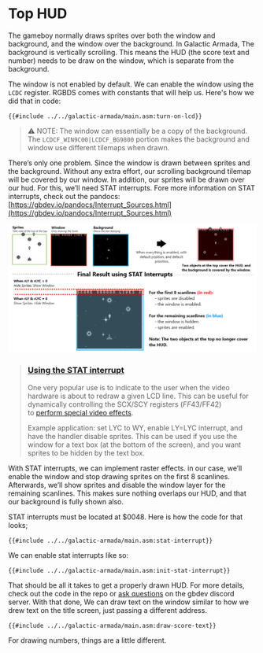 # Top HUD

The gameboy normally draws sprites over both the window and background, and the window over the background. In Galactic Armada, The background is vertically scrolling. This means the HUD (the score text and number) needs to be draw on the window, which is separate from the background. 

The window is not enabled by default. We can enable the window using the `LCDC` register. RGBDS comes with constants that will help us. Here's how we did that in code:

```rgbasm,linenos,start={{#line_no_of "" ../../galactic-armada/main.asm:turn-on-lcd}}
{{#include ../../galactic-armada/main.asm:turn-on-lcd}}
```

> ⚠️ NOTE: The window can essentially be a copy of the background. The `LCDCF_WIN9C00|LCDCF_BG9800` portion makes the background and window use different tilemaps when drawn.

There’s only one problem. Since the window is drawn between sprites and the background. Without any extra effort, our scrolling background tilemap will be covered by our window. In addition, our sprites will be drawn over our hud. For this, we’ll need STAT interrupts. Fore more information on STAT interrupts, check out the pandocs: [https://gbdev.io/pandocs/Interrupt_Sources.html](https://gbdev.io/pandocs/Interrupt_Sources.html)


![InterruptsDiagram.png](../assets/part3/img/StatInterruptsVisualized.png)

> ### **[Using the STAT interrupt](https://gbdev.io/pandocs/Interrupt_Sources.html#using-the-stat-interrupt)**
> 
> One very popular use is to indicate to the user when the video hardware is about to redraw a given LCD line. This can be useful for dynamically controlling the SCX/SCY registers ($FF43/$FF42) to [perform special video effects](https://github.com/gb-archive/DeadCScroll).
> 
> Example application: set LYC to WY, enable LY=LYC interrupt, and have the handler disable sprites. This can be used if you use the window for a text box (at the bottom of the screen), and you want sprites to be hidden by the text box.


With STAT interrupts, we can implement raster effects. in our case, we’ll enable the window and stop drawing sprites on the first 8 scanlines. Afterwards, we’ll show sprites and disable the window layer for the remaining scanlines. This makes sure nothing overlaps our HUD, and that our background is fully shown also.

STAT interrupts must be located at $0048. Here is how the code for that looks;

```rgbasm,linenos,start={{#line_no_of "" ../../galactic-armada/main.asm:stat-interrupt}}
{{#include ../../galactic-armada/main.asm:stat-interrupt}}
```

 We can enable stat interrupts like so:

```rgbasm,linenos,start={{#line_no_of "" ../../galactic-armada/main.asm:init-stat-interrupt}}
{{#include ../../galactic-armada/main.asm:init-stat-interrupt}}
```



That should be all it takes to get a properly drawn HUD. For more details, check out the code in the repo or [ask questions](https://gbdev.io/gb-asm-tutorial/help-feedback.html) on the gbdev discord server. With that done, We can draw text on the window similar to how we drew text on the title screen, just passing a different address.

```rgbasm,linenos,start={{#line_no_of "" ../../galactic-armada/main.asm:draw-score-text}}
{{#include ../../galactic-armada/main.asm:draw-score-text}}
```

For drawing numbers, things are a little different. 